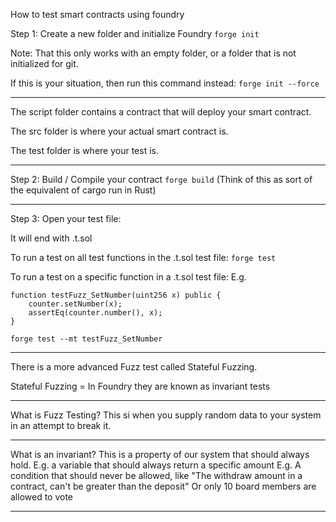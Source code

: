 How to test smart contracts using foundry

Step 1: Create a new folder and initialize Foundry
`forge init`

Note: That this only works with an empty folder, 
or a folder that is not initialized for git.

If this is your situation, then run this command instead:
`forge init --force`

---

The script folder contains a contract that will deploy your smart contract.

The src folder is where your actual smart contract is.

The test folder is where your test is.

---

Step 2: Build / Compile your contract
`forge build` (Think of this as sort of the equivalent of cargo run in Rust)


---

Step 3: Open your test file:

It will end with .t.sol

To run a test on all test functions in the .t.sol test file:
`forge test`

To run a test on a specific function in a .t.sol test file:
E.g.

    function testFuzz_SetNumber(uint256 x) public {
        counter.setNumber(x);
        assertEq(counter.number(), x);
    }

`forge test --mt testFuzz_SetNumber`

---

There is a more advanced Fuzz test called Stateful Fuzzing.

Stateful Fuzzing = In Foundry they are known as invariant tests

---

What is Fuzz Testing?
This si when you supply random data to your system in an attempt to break it.


---

What is an invariant?
This is a property of our system that should always hold.
E.g. a variable that should always return a specific amount
E.g. A condition that should never be allowed,
like "The withdraw amount in a contract, can't be greater than the deposit"
Or only 10 board members are allowed to vote

---
